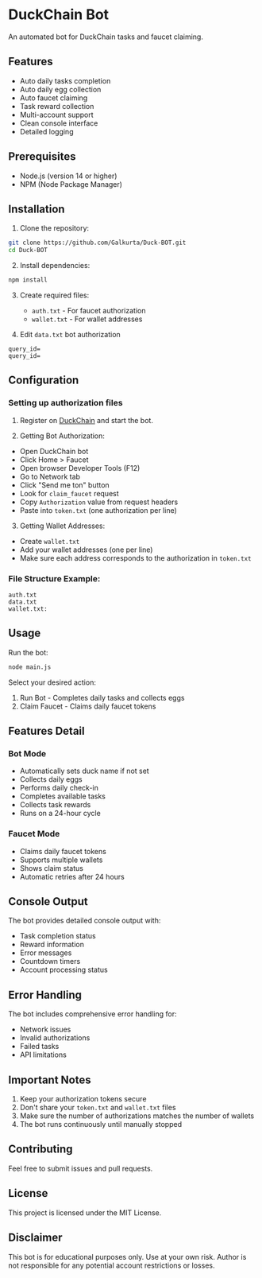 # DuckChain Bot

An automated bot for DuckChain tasks and faucet claiming.

## Features

- Auto daily tasks completion
- Auto daily egg collection
- Auto faucet claiming
- Task reward collection
- Multi-account support
- Clean console interface
- Detailed logging

## Prerequisites

- Node.js (version 14 or higher)
- NPM (Node Package Manager)

## Installation

1. Clone the repository:

```bash
git clone https://github.com/Galkurta/Duck-BOT.git
cd Duck-BOT
```

2. Install dependencies:

```bash
npm install
```

3. Create required files:

   - `auth.txt` - For faucet authorization
   - `wallet.txt` - For wallet addresses

4. Edit `data.txt` bot authorization

```
query_id=
query_id=
```

## Configuration

### Setting up authorization files

1. Register on [DuckChain](https://t.me/DuckChain_bot/quack?startapp=vU81rJH9) and start the bot.

2. Getting Bot Authorization:

- Open DuckChain bot
- Click Home > Faucet
- Open browser Developer Tools (F12)
- Go to Network tab
- Click "Send me ton" button
- Look for `claim_faucet` request
- Copy `Authorization` value from request headers
- Paste into `token.txt` (one authorization per line)

3. Getting Wallet Addresses:

- Create `wallet.txt`
- Add your wallet addresses (one per line)
- Make sure each address corresponds to the authorization in `token.txt`

### File Structure Example:

```plaintext
auth.txt
data.txt
wallet.txt:
```

## Usage

Run the bot:

```bash
node main.js
```

Select your desired action:

1. Run Bot - Completes daily tasks and collects eggs
2. Claim Faucet - Claims daily faucet tokens

## Features Detail

### Bot Mode

- Automatically sets duck name if not set
- Collects daily eggs
- Performs daily check-in
- Completes available tasks
- Collects task rewards
- Runs on a 24-hour cycle

### Faucet Mode

- Claims daily faucet tokens
- Supports multiple wallets
- Shows claim status
- Automatic retries after 24 hours

## Console Output

The bot provides detailed console output with:

- Task completion status
- Reward information
- Error messages
- Countdown timers
- Account processing status

## Error Handling

The bot includes comprehensive error handling for:

- Network issues
- Invalid authorizations
- Failed tasks
- API limitations

## Important Notes

1. Keep your authorization tokens secure
2. Don't share your `token.txt` and `wallet.txt` files
3. Make sure the number of authorizations matches the number of wallets
4. The bot runs continuously until manually stopped

## Contributing

Feel free to submit issues and pull requests.

## License

This project is licensed under the MIT License.

## Disclaimer

This bot is for educational purposes only. Use at your own risk. Author is not responsible for any potential account restrictions or losses.
